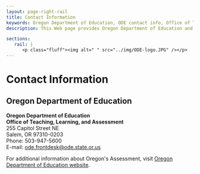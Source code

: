 ```yaml
---
layout: page-right-rail
title: Contact Information
keywords: Oregon Department of Education, ODE contact info, Office of Teaching, Learning, and Assessment, Assessment Department contact info, phone number, e-mail
description: This Web page provides Oregon Department of Education and the Office of Teaching, Learning, and Assessment contact information.

sections:
   rail: |
      <p class="fluff"><img alt=" " src="../img/ODE-logo.JPG" /></p>
---
```


# Contact Information

## Oregon Department of Education

**Oregon Department of Education<br />
Office of Teaching, Learning, and Assessment**<br />
255 Capitol Street NE<br />
Salem, OR 97310-0203<br />
Phone: 503-947-5600 <br />
E-mail: <a href="mailto:ode.frontdesk@ode.state.or.us">ode.frontdesk@ode.state.or.us</a>


For additional information about Oregon's Assessment, visit [Oregon Department of Education website](http://www.oregon.gov/ODE/Pages/default.aspx).

